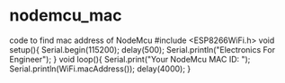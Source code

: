 # nodemcu_mac
code to find mac address of NodeMcu
#include <ESP8266WiFi.h>
 void setup(){ 
   Serial.begin(115200);
   delay(500); 
   Serial.println("Electronics For Engineer");
   }
void loop(){ 
  Serial.print("Your NodeMcu MAC ID: ");
   Serial.println(WiFi.macAddress());
   delay(4000);
}
